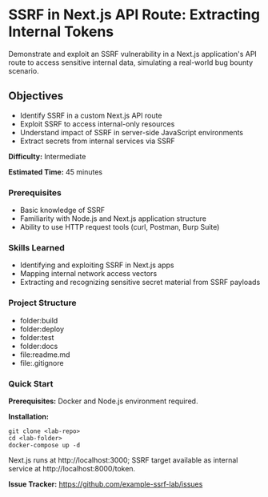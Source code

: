 # SSRF in Next.js API Route: Extracting Internal Tokens

Demonstrate and exploit an SSRF vulnerability in a Next.js application's API route to access sensitive internal data, simulating a real-world bug bounty scenario.

## Objectives
- Identify SSRF in a custom Next.js API route
- Exploit SSRF to access internal-only resources
- Understand impact of SSRF in server-side JavaScript environments
- Extract secrets from internal services via SSRF

**Difficulty:** Intermediate

**Estimated Time:** 45 minutes

### Prerequisites
- Basic knowledge of SSRF
- Familiarity with Node.js and Next.js application structure
- Ability to use HTTP request tools (curl, Postman, Burp Suite)

### Skills Learned
- Identifying and exploiting SSRF in Next.js apps
- Mapping internal network access vectors
- Extracting and recognizing sensitive secret material from SSRF payloads

### Project Structure
- folder:build
- folder:deploy
- folder:test
- folder:docs
- file:readme.md
- file:.gitignore

### Quick Start
**Prerequisites:** Docker and Node.js environment required.

**Installation:**
```
git clone <lab-repo>
cd <lab-folder>
docker-compose up -d
```
Next.js runs at http://localhost:3000; SSRF target available as internal service at http://localhost:8000/token.

**Issue Tracker:**
https://github.com/example-ssrf-lab/issues
